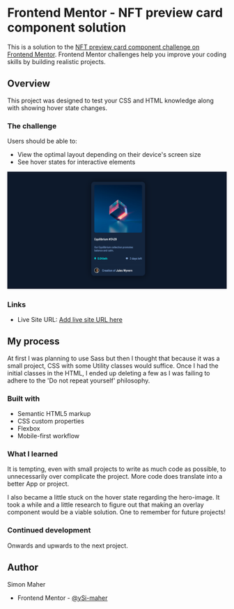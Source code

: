 # Frontend Mentor - NFT preview card component solution

This is a solution to the [NFT preview card component challenge on Frontend Mentor](https://www.frontendmentor.io/challenges/nft-preview-card-component-SbdUL_w0U). Frontend Mentor challenges help you improve your coding skills by building realistic projects. 

## Overview

This project was designed to test your CSS and HTML knowledge along with showing hover state changes.

### The challenge

Users should be able to:

- View the optimal layout depending on their device's screen size
- See hover states for interactive elements

![Preview](NFT-preview.PNG)


### Links

- Live Site URL: [Add live site URL here](https://nft-preview-card-equilibrium.netlify.app/)

## My process

At first I was planning to use Sass but then I thought that because it was a small project, CSS with some Utility classes would suffice. Once I had the initial classes in the HTML, I ended up deleting a few as I was failing to adhere to the 'Do not repeat yourself' philosophy. 

### Built with

- Semantic HTML5 markup
- CSS custom properties
- Flexbox
- Mobile-first workflow


### What I learned
 
It is tempting, even with small projects to write as much code as possible, to unnecessarily over complicate the project. More code does translate into a better App or project.

I also became a little stuck on the hover state regarding the hero-image. It took a while and a little research to figure out that making an overlay component would be a viable solution. One to remember for future projects!

### Continued development

Onwards and upwards to the next project.

## Author

Simon Maher

- Frontend Mentor - [@ySi-maher](https://www.frontendmentor.io/profile/yourusername)


